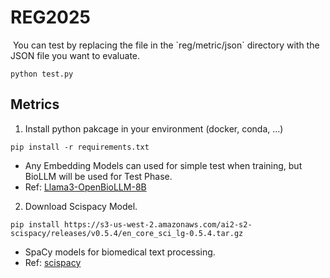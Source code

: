 # REG2025 
<img a=https://github.com/user-attachments/assets/513dbb0b-d30c-4eb5-abbd-c1e3fc7c3234>
You can test by replacing the file in the `reg/metric/json` directory with the JSON file you want to evaluate.

```
python test.py
```

## Metrics
1. Install python pakcage in your environment (docker, conda, ...)
```
pip install -r requirements.txt
```
- Any Embedding Models can used for simple test when training, but BioLLM will be used for Test Phase.
- Ref: <a href=https://huggingface.co/aaditya/Llama3-OpenBioLLM-8B> Llama3-OpenBioLLM-8B </a>

2. Download Scispacy Model.
```
pip install https://s3-us-west-2.amazonaws.com/ai2-s2-scispacy/releases/v0.5.4/en_core_sci_lg-0.5.4.tar.gz
```
- SpaCy models for biomedical text processing.</br>
- Ref: <a href=https://allenai.github.io/scispacy/>scispacy</a>
